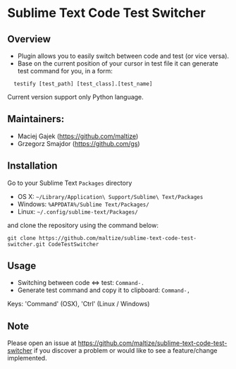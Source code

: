 Sublime Text Code Test Switcher
===============================

Overview
--------

* Plugin allows you to easily switch between code and test (or vice versa).
* Base on the current position of your cursor in test file it can generate test command for you, in a form:
``` shell
  testify [test_path] [test_class].[test_name]
```

Current version support only Python language.

Maintainers:
------------
* Maciej Gajek (https://github.com/maltize)
* Grzegorz Smajdor (https://github.com/gs)

Installation
------------

Go to your Sublime Text `Packages` directory

 - OS X: `~/Library/Application\ Support/Sublime\ Text/Packages`
 - Windows: `%APPDATA%/Sublime Text/Packages/`
 - Linux: `~/.config/sublime-text/Packages/`

and clone the repository using the command below:

```
git clone https://github.com/maltize/sublime-text-code-test-switcher.git CodeTestSwitcher
```

Usage
-----

 - Switching between code <=> test: `Command-.`
 - Generate test command and copy it to clipboard: `Command-,`

  Keys: 'Command' (OSX), 'Ctrl' (Linux / Windows)

Note
----
Please open an issue at https://github.com/maltize/sublime-text-code-test-switcher if you discover a problem or would like to see a feature/change implemented.
